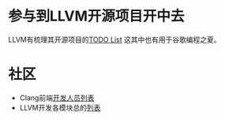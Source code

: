 # 参与到LLVM开源项目开中去

LLVM有梳理其开源项目的[TODO List](https://www.llvm.org/OpenProjects.html) 这其中也有用于谷歌编程之夏。

# 社区

- Clang前端[开发人员列表](https://lists.llvm.org/mailman/listinfo/cfe-dev)
- LLVM开发各模块总的[列表](https://lists.llvm.org/mailman/listinfo/llvmdev)